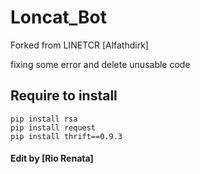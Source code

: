 # Loncat_Bot
Forked from LINETCR [Alfathdirk]

fixing some error and delete unusable code 

## Require to install
```
pip install rsa
pip install request
pip install thrift==0.9.3
```

#### Edit by [Rio Renata]
